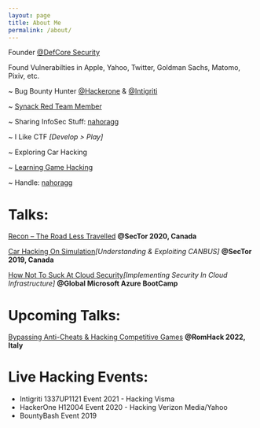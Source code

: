 ```yaml
---
layout: page
title: About Me
permalink: /about/
---
```


Founder [@DefCore Security](https://defcore.io)

Found Vulnerabilties in Apple, Yahoo, Twitter, Goldman Sachs, Matomo, Pixiv, etc.

~ Bug Bounty Hunter [@Hackerone](https://hackerone.com/nahoragg) & [@Intigriti](https://intigriti.com/nahoragg)

~ [Synack Red Team Member](https://www.synack.com/red-team/)

~ Sharing InfoSec Stuff: [nahoragg](https://twitter.com/nahoragg)

~ I Like CTF *[Develop > Play]*

~ Exploring Car Hacking 

~ [Learning Game Hacking](https://twitter.com/nahoragg/status/1419281705995706368)

~ Handle: [nahoragg](https://www.google.com/search?q=nahoragg)

Talks:
===

[Recon – The Road Less Travelled](https://sector.ca/sessions/recon-the-road-less-traveled/) **@SecTor 2020, Canada**

[Car Hacking On Simulation](https://sector.ca/sessions/car-hacking-on-simulation/)*[Understanding & Exploiting CANBUS]* **@SecTor 2019, Canada**

[How Not To Suck At Cloud Security](https://www.slideshare.net/rohanaggarwal18/how-not-to-suck-at-cloud-security-rohan-aggarwal)*[Implementing Security In Cloud Infrastructure]* **@Global Microsoft Azure BootCamp**

Upcoming Talks:
===

[Bypassing Anti-Cheats & Hacking Competitive Games](https://romhack.camp/romhack2022-conference-agenda/) **@RomHack 2022, Italy**

Live Hacking Events:
===

* Intigriti 1337UP1121 Event 2021 - Hacking Visma
* HackerOne H12004 Event 2020 - Hacking Verizon Media/Yahoo
* BountyBash Event 2019
